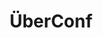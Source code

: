 ---
category: event
title: ÜberConf
logo: /resources/img/uberconf2014.png
location: Denver
description: ""
start: 24 June 2014
end: 27 June 2014
link-out: http://uberconf.com/
---